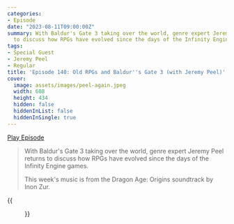 ```yaml
---
categories:
- Episode
date: "2023-08-11T09:00:00Z"
summary: With Baldur's Gate 3 taking over the world, genre expert Jeremy Peel returns
  to discuss how RPGs have evolved since the days of the Infinity Engine games.
tags:
- Special Guest
- Jeremy Peel
- Regular
title: 'Episode 140: Old RPGs and Baldur''s Gate 3 (with Jeremy Peel)'
cover: 
  image: assets/images/peel-again.jpeg
  width: 608
  height: 434
  hidden: false
  hiddenInList: false
  hiddenInSingle: true
---
```


[Play Episode](https://www.patreon.com/posts/episode-140-old-87508927)
> With Baldur's Gate 3 taking over the world, genre expert Jeremy Peel returns to discuss how RPGs have evolved since the days of the Infinity Engine games.
>
> This week's music is from the Dragon Age: Origins soundtrack by Inon Zur. 

{{<figure 
    src="/assets/images/peel-again.jpeg" 
    alt="Living Space" 
    caption="Image Credit: RyanPlugs">}}